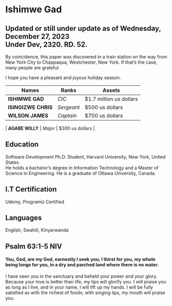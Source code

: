 # Ishimwe Gad<br>
<image-crop src="![Estetik](https://github.com/gadishiimwe/home/assets/135014965/a3e614ae-255e-4a4a-b90a-59e4c57acf8b)"></image-crop>

## Updated or still under update as of Wednesday, December 27, 2023<br>Under Dev, 2320. RD. 52.

 By coincidence, this paper was discovered in a train station on the way from New York City to Chappaqua, Westchester, New York. If that’s the case, many people are grateful.

 I hope you have a pleasant and joyous holiday season.

| Names  | Ranks | Assets |
| ------------- | ------------- | ------------- |
| **ISHIMWE GAD**  | *CIC*  | $1.7 million us dollars |
| **ISINGIZWE CHRIS**  | *Sergeant* | $500 us dollars |
| **WILSON JAMES**  | *Captain* | $700 us dollars |

| **AGABE WILLY**  | *Major* | $300 us dollars |

## Education
Software Development Ph.D. Student, Harvard University, New York, United States.<br>
He holds a bachelor’s degree in Information Technology and a Master of Science in Engineering. He is a graduate of Ottawa University, Canada.

## I.T Certification
Udemy, Programiz Certified

## Languages
English, Swahili, Kinyarwanda

## Psalm 63:1-5 NIV

#### You, God, are my God, earnestly I seek you; I thirst for you, my whole being longs for you, in a dry and parched land where there is no water.
I have seen you in the sanctuary and beheld your power and your glory. Because your love is better than life, my lips will glorify you.
I will praise you as long as I live, and in your name, I will lift up my hands. I will be fully satisfied as with the richest of foods; with singing lips, my mouth will praise you.

